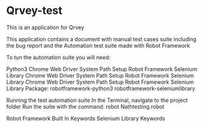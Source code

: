 # Qrvey-test
This is an application for Qrvey

This application contains a document with manual test cases suite including the bug report and the Automation test suite made with Robot Framework

To tun the automation suite you will need:

Python3
Chrome Web Driver
System Path Setup
Robot Framework
Selenium Library
Chrome Web Driver
System Path Setup
Robot Framework
Selenium Library
Chrome Web Driver
System Path Setup
Robot Framework
Selenium Library
Package:
robotframework-python3
robotframework-seleniumlibrary

Running the test automation suite
In the Terminal, navigate to the project folder
Run the suite with the command:
robot Nathtesting.robot
 

Robot Framework Built In Keywords
Selenium Library Keywords
